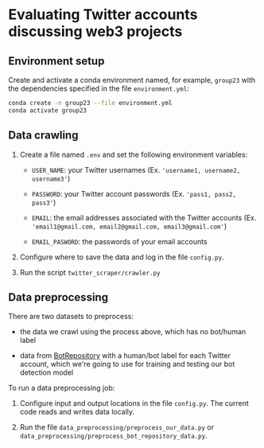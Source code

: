 # Evaluating Twitter accounts discussing web3 projects


## Environment setup

Create and activate a conda environment named, for example, `group23` with the dependencies specified in the file `environment.yml`:

```sh
conda create -n group23 --file environment.yml
conda activate group23
```


## Data crawling

1. Create a file named `.env` and set the following environment variables:

   * `USER_NAME`: your Twitter usernames (Ex. `'username1, username2, username3'`)

   * `PASSWORD`:  your Twitter account passwords (Ex. `'pass1, pass2, pass3'`)

   * `EMAIL`: the email addresses associated with the Twitter accounts (Ex. `'email1@gmail.com, email2@gmail.com, email3@gmail.com'`)
   
   * `EMAIL_PASWORD`: the passwords of your email accounts

2. Configure where to save the data and log in the file `config.py`.

3. Run the script `twitter_scraper/crawler.py`


## Data preprocessing

There are two datasets to preprocess:

   * the data we crawl using the process above, which has no bot/human label

   * data from [BotRepository](https://botometer.osome.iu.edu/bot-repository/datasets.html) with a human/bot label for each Twitter account, which we're going to use for training and testing our bot detection model

To run a data preprocessing job:

   1. Configure input and output locations in the file `config.py`. The current code reads and writes data locally.

   2. Run the file `data_preprocessing/preprocess_our_data.py` or `data_preprocessing/preprocess_bot_repository_data.py`.